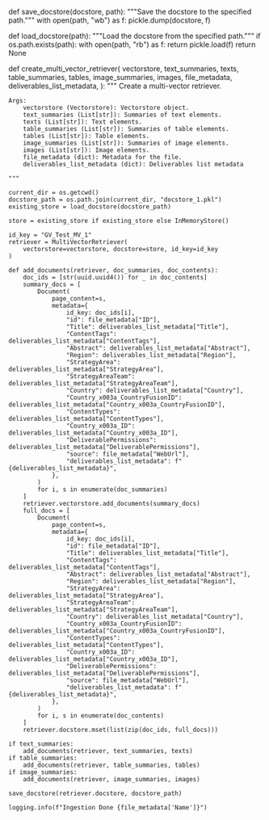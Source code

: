 def save_docstore(docstore, path):
    """Save the docstore to the specified path."""
    with open(path, "wb") as f:
        pickle.dump(docstore, f)


def load_docstore(path):
    """Load the docstore from the specified path."""
    if os.path.exists(path):
        with open(path, "rb") as f:
            return pickle.load(f)
    return None


def create_multi_vector_retriever(
    vectorstore,
    text_summaries,
    texts,
    table_summaries,
    tables,
    image_summaries,
    images,
    file_metadata,
    deliverables_list_metadata,
):
    """
    Create a multi-vector retriever.

    Args:
        vectorstore (Vectorstore): Vectorstore object.
        text_summaries (List[str]): Summaries of text elements.
        texts (List[str]): Text elements.
        table_summaries (List[str]): Summaries of table elements.
        tables (List[str]): Table elements.
        image_summaries (List[str]): Summaries of image elements.
        images (List[str]): Image elements.
        file_metadata (dict): Metadata for the file.
        deliverables_list_metadata (dict): Deliverables list metadata

    """

    current_dir = os.getcwd()
    docstore_path = os.path.join(current_dir, "docstore_1.pkl")
    existing_store = load_docstore(docstore_path)

    store = existing_store if existing_store else InMemoryStore()

    id_key = "GV_Test_MV_1"
    retriever = MultiVectorRetriever(
        vectorstore=vectorstore, docstore=store, id_key=id_key
    )

    def add_documents(retriever, doc_summaries, doc_contents):
        doc_ids = [str(uuid.uuid4()) for _ in doc_contents]
        summary_docs = [
            Document(
                page_content=s,
                metadata={
                    id_key: doc_ids[i],
                    "id": file_metadata["ID"],
                    "Title": deliverables_list_metadata["Title"],
                    "ContentTags": deliverables_list_metadata["ContentTags"],
                    "Abstract": deliverables_list_metadata["Abstract"],
                    "Region": deliverables_list_metadata["Region"],
                    "StrategyArea": deliverables_list_metadata["StrategyArea"],
                    "StrategyAreaTeam": deliverables_list_metadata["StrategyAreaTeam"],
                    "Country": deliverables_list_metadata["Country"],
                    "Country_x003a_CountryFusionID": deliverables_list_metadata["Country_x003a_CountryFusionID"],
                    "ContentTypes": deliverables_list_metadata["ContentTypes"],
                    "Country_x003a_ID": deliverables_list_metadata["Country_x003a_ID"],
                    "DeliverablePermissions": deliverables_list_metadata["DeliverablePermissions"],
                    "source": file_metadata["WebUrl"],
                    "deliverables_list_metadata": f"{deliverables_list_metadata}",
                },
            )
            for i, s in enumerate(doc_summaries)
        ]
        retriever.vectorstore.add_documents(summary_docs)
        full_docs = [
            Document(
                page_content=s,
                metadata={
                    id_key: doc_ids[i],
                    "id": file_metadata["ID"],
                    "Title": deliverables_list_metadata["Title"],
                    "ContentTags": deliverables_list_metadata["ContentTags"],
                    "Abstract": deliverables_list_metadata["Abstract"],
                    "Region": deliverables_list_metadata["Region"],
                    "StrategyArea": deliverables_list_metadata["StrategyArea"],
                    "StrategyAreaTeam": deliverables_list_metadata["StrategyAreaTeam"],
                    "Country": deliverables_list_metadata["Country"],
                    "Country_x003a_CountryFusionID": deliverables_list_metadata["Country_x003a_CountryFusionID"],
                    "ContentTypes": deliverables_list_metadata["ContentTypes"],
                    "Country_x003a_ID": deliverables_list_metadata["Country_x003a_ID"],
                    "DeliverablePermissions": deliverables_list_metadata["DeliverablePermissions"],
                    "source": file_metadata["WebUrl"],
                    "deliverables_list_metadata": f"{deliverables_list_metadata}",
                },
            )
            for i, s in enumerate(doc_contents)
        ]
        retriever.docstore.mset(list(zip(doc_ids, full_docs)))

    if text_summaries:
        add_documents(retriever, text_summaries, texts)
    if table_summaries:
        add_documents(retriever, table_summaries, tables)
    if image_summaries:
        add_documents(retriever, image_summaries, images)

    save_docstore(retriever.docstore, docstore_path)

    logging.info(f"Ingestion Done {file_metadata['Name']}")
